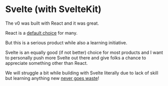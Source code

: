 # Svelte (with SvelteKit)

The v0 was built with React and it was great.

React is a [default choice](https://www.lorenstew.art/blog/react-won-by-default/) for many.

But this is a serious product while also a learning initiative.

Svelte is an equally good (if not better) choice for most products and I want to personally push more Svelte out there and give folks a chance to appreciate something other than React.

We will struggle a bit while building with Svelte literally due to lack of skill but learning anything new [never goes waste](https://youtube.com/shorts/mWF5jsTHiWs?feature=shared)!
